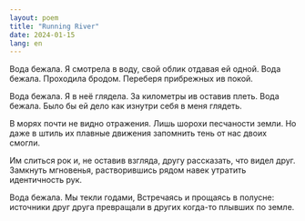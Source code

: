 ```yaml
---
layout: poem
title: "Running River"
date: 2024-01-15
lang: en
---
```


Вода бежала. Я смотрела в воду, свой облик отдавая ей одной. Вода бежала. Проходила бродом. Переберя прибрежных ив покой.

Вода бежала. Я в неё глядела. За километры ив оставив плеть. Вода бежала. Было бы ей дело как изнутри себя в меня глядеть.

В морях почти не видно отражения. Лишь шорохи песчаности земли. Но даже в штиль их плавные движения запомнить тень от нас двоих смогли.

Им слиться рок и, не оставив взгляда, другу рассказать, что видел друг. Замкнуть мгновенья, растворившись рядом навек утратить идентичность рук.

Вода бежала. Мы текли годами, 
Встречаясь и прощаясь в полусне: источники друг друга превращали в других когда-то плывших по земле.
